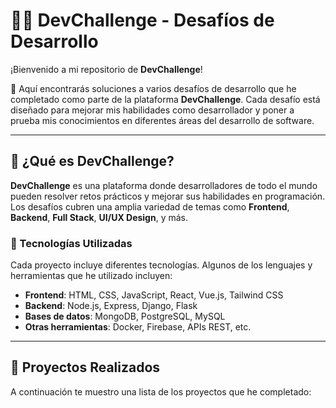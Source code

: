 # 🧑‍💻 **DevChallenge - Desafíos de Desarrollo**

¡Bienvenido a mi repositorio de **DevChallenge**! 

 🚀 Aquí encontrarás soluciones a varios desafíos de desarrollo que he completado como parte de la plataforma **DevChallenge**. Cada desafío está diseñado para mejorar mis habilidades como desarrollador y poner a prueba mis conocimientos en diferentes áreas del desarrollo de software.

---

## 🌟 ¿Qué es **DevChallenge**?

**DevChallenge** es una plataforma donde desarrolladores de todo el mundo pueden resolver retos prácticos y mejorar sus habilidades en programación. Los desafíos cubren una amplia variedad de temas como **Frontend**, **Backend**, **Full Stack**, **UI/UX Design**, y más.

### 🔧 Tecnologías Utilizadas

Cada proyecto incluye diferentes tecnologías. Algunos de los lenguajes y herramientas que he utilizado incluyen:

- **Frontend**: HTML, CSS, JavaScript, React, Vue.js, Tailwind CSS
- **Backend**: Node.js, Express, Django, Flask
- **Bases de datos**: MongoDB, PostgreSQL, MySQL
- **Otras herramientas**: Docker, Firebase, APIs REST, etc.

---

## 🚀 Proyectos Realizados

A continuación te muestro una lista de los proyectos que he completado:




